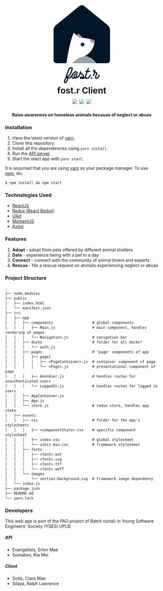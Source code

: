 <h1 align="center">
	<img alt="fost.r" src="./src/assets/images/logo2-dblue.png" height="256px" />
	<br />
	fost.r Client
	<br />
	<img src="https://img.shields.io/badge/status-development-yellow.svg" />
	<a href=""><img src="https://img.shields.io/badge/node-v7.8.0-green.svg" /></a>
	<a href="https://facebook.github.io/react/"><img src="https://img.shields.io/badge/react-v15.5.4-green.svg" /></a>
	<br />
</h1>
<h4 align="center">Raise awareness on homeless animals because of neglect or abuse</h4>

### Installation
1. Have the latest version of [yarn](http://www.yarnpkg.com/).
2. Clone this repository.
3. Install all the dependencies using `yarn install`.
4. Run the [API server](https://github.com/rrsilaya/fost.r-backend).
5. Start the react app with `yarn start`.

It is assumed that you are using [yarn](http://www.yarnpkg.com/) as your package manager. To use [npm](https://www.npmjs.com/), do:
```
$ npm install && npm start
```

### Technologies Used
* [ReactJS](https://facebook.github.io/react/)
* [Redux (React Redux)](https://redux.js.org/)
* [UIkit](https://getuikit.com/)
* [MomentJS](https://momentjs.com/)
* [Axios](https://github.com/mzabriskie/axios)

### Features
1. **Adopt** - adopt from pets offered by different animal shelters 
2. **Date** - experience being with a pet in a day
3. **Connect** - connect with the community of animal lovers and experts
4. **Rescue** - file a rescue request on animals experiencing neglect or abuse

### Project Structure
```
.
├── node_modules
├── public
│   ├── index.html
│   └── manifest.json
├── src
│   ├── app
│   │   ├── components                  # global components
│   │   │   ├── Main.js                 # main component, handles rendering of pages
│   │   │   └── Navigation.js           # navigation bar
│   │   ├── ducks                       # folder for all ducks*
│   │   │   └── auth.js
│   │   ├── pages                       # 'page' components of app
│   │   │   ├── page1
│   │   │   │   ├── <PageContainer>.js  # container component of page
│   │   │   │   └── <Page>.js           # presentational component of page
│   │   │   ├── AnonUser.js             # handles routes for unauthenticated users
│   │   │   └── LoggedIn.js             # handles routes for logged in users
│   │   ├── AppContainer.js
│   │   ├── App.js
│   │   └── store.js                    # redux store, handles app state
│   ├── assets
│   │   ├── css                         # folder for the app's stylesheets
│   │   │   ├── <componentStyle>.css    # specific component stylesheet
│   │   │   ├── index.css               # global stylesheet
│   │   │   └── uikit.min.css           # framework stylesheet
│   │   ├── fonts
│   │   │   ├── <font>.eot
│   │   │   ├── <font>.svg
│   │   │   ├── <font>.ttf
│   │   │   └── <font>.woff
│   │   └── images
│   │       └── section-background.svg  # framework image dependency
│   └── index.js
├── package.json
├── README.md
└── yarn.lock
```

### Developers
This web app is part of the PAD project of Batch o(ctal) in Young Software Engineers' Society (YSES) UPLB.
##### API
* Evangelista, Erlen Mae
* Somabes, Kia Mei

##### Client
* Gotis, Ciara Mae
* Silaya, Ralph Lawrence
